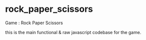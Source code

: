 # rock_paper_scissors
Game : Rock Paper Scissors


this is the main functional & raw javascript codebase for the game.
